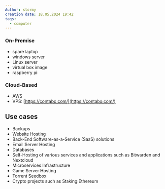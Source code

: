 ```yaml
---
Author: stormy
creation date: 18.05.2024 19:42
tags:
  - computer
---
```

### On-Premise

- spare laptop
- windows server
- Linux server
- virtual box image
- raspberry pi

### Cloud-Based

- AWS
- VPS: [https://contabo.com/](https://contabo.com/)

## Use cases

- Backups
- Website Hosting
- Back-End Software-as-a-Service (SaaS) solutions
- Email Server Hosting
- Databases
- Self-Hosting of various services and applications such as Bitwarden and Nextcloud
- Microservices Infrastructure
- Game Server Hosting
- Torrent Seedbox
- Crypto projects such as Staking Ethereum